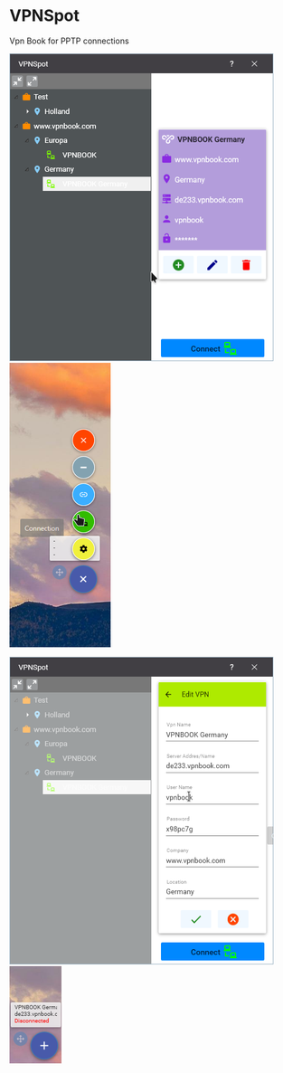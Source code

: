# VPNSpot
Vpn Book for PPTP connections

![VpnBook1](https://raw.githubusercontent.com/esen2202/VPNSpot/master/Screenshoots/2018-05-28_16-14-28.png) ![VpnBook1](https://raw.githubusercontent.com/esen2202/VPNSpot/master/Screenshoots/2018-05-28_16-13-02.png) 



![VpnBook1](https://raw.githubusercontent.com/esen2202/VPNSpot/master/Screenshoots/2018-05-28_16-14-42.png) ![VpnBook1](https://raw.githubusercontent.com/esen2202/VPNSpot/master/Screenshoots/2018-05-28_16-15-07.png) 


